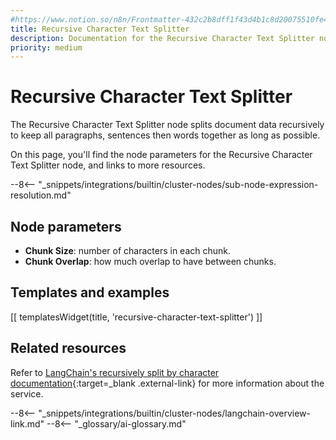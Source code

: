 ```yaml
---
#https://www.notion.so/n8n/Frontmatter-432c2b8dff1f43d4b1c8d20075510fe4
title: Recursive Character Text Splitter
description: Documentation for the Recursive Character Text Splitter node in n8n, a workflow automation platform. Includes details of operations and configuration, and links to examples and credentials information.
priority: medium
---
```


# Recursive Character Text Splitter

The Recursive Character Text Splitter node splits document data recursively to keep all paragraphs, sentences then words together as long as possible.

On this page, you'll find the node parameters for the Recursive Character Text Splitter node, and links to more resources.

--8<-- "_snippets/integrations/builtin/cluster-nodes/sub-node-expression-resolution.md"

## Node parameters

* **Chunk Size**: number of characters in each chunk.
* **Chunk Overlap**: how much overlap to have between chunks.

## Templates and examples

<!-- see https://www.notion.so/n8n/Pull-in-templates-for-the-integrations-pages-37c716837b804d30a33b47475f6e3780 -->
[[ templatesWidget(title, 'recursive-character-text-splitter') ]]

## Related resources

Refer to [LangChain's recursively split by character documentation](https://js.langchain.com/docs/modules/data_connection/document_transformers/text_splitters/recursive_text_splitter){:target=_blank .external-link} for more information about the service.

--8<-- "_snippets/integrations/builtin/cluster-nodes/langchain-overview-link.md"
--8<-- "_glossary/ai-glossary.md"
